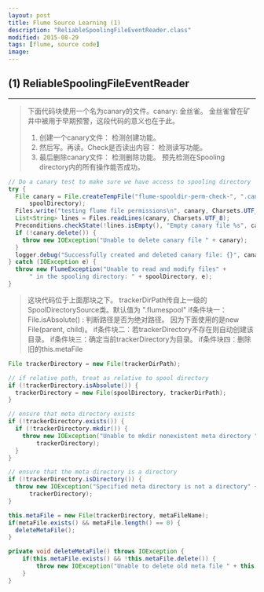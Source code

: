```yaml
---
layout: post
title: Flume Source Learning (1)
description: "ReliableSpoolingFileEventReader.class"
modified: 2015-08-29
tags: [flume, source code]
image:
---
```


## (1) ReliableSpoolingFileEventReader
-----

>下面代码块使用一个名为canary的文件。canary: 金丝雀。
>金丝雀曾在矿井中被用于早期预警，这段代码的意义也在于此。
>1. 创建一个canary文件： 检测创建功能。
>2. 然后写。再读。Check是否读出内容： 检测读写功能。
>3. 最后删除canary文件： 检测删除功能。
>预先检测在Spooling directory内的所有操作能否成功。

``` java
// Do a canary test to make sure we have access to spooling directory
try {
  File canary = File.createTempFile("flume-spooldir-perm-check-", ".canary",
      spoolDirectory);
  Files.write("testing flume file permissions\n", canary, Charsets.UTF_8);
  List<String> lines = Files.readLines(canary, Charsets.UTF_8);
  Preconditions.checkState(!lines.isEmpty(), "Empty canary file %s", canary);
  if (!canary.delete()) {
    throw new IOException("Unable to delete canary file " + canary);
  }
  logger.debug("Successfully created and deleted canary file: {}", canary);P
} catch (IOException e) {
  throw new FlumeException("Unable to read and modify files" +
      " in the spooling directory: " + spoolDirectory, e);
}
```

>这块代码位于上面那块之下。
>trackerDirPath传自上一级的SpoolDirectorySource类。默认值为 ".flumespool"
if条件块一：File.isAbsolute() : 判断路径是否为绝对路径。
            因为下面使用的是new File(parent, child)。
if条件块二：若trackerDirectory不存在则自动创建该目录。
if条件块三：确定当前trackerDirectory为目录。
if条件块四：删除旧的this.metaFile

``` java
File trackerDirectory = new File(trackerDirPath);

// if relative path, treat as relative to spool directory
if (!trackerDirectory.isAbsolute()) {
  trackerDirectory = new File(spoolDirectory, trackerDirPath);
}

// ensure that meta directory exists
if (!trackerDirectory.exists()) {
  if (!trackerDirectory.mkdir()) {
    throw new IOException("Unable to mkdir nonexistent meta directory " +
        trackerDirectory);
  }
}

// ensure that the meta directory is a directory
if (!trackerDirectory.isDirectory()) {
  throw new IOException("Specified meta directory is not a directory" +
      trackerDirectory);
}

this.metaFile = new File(trackerDirectory, metaFileName);
if(metaFile.exists() && metaFile.length() == 0) {
  deleteMetaFile();
}
```
``` java
private void deleteMetaFile() throws IOException {
    if(this.metaFile.exists() && !this.metaFile.delete()) {
        throw new IOException("Unable to delete old meta file " + this.metaFile);
    }
}
```
